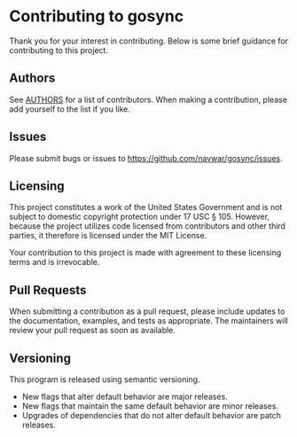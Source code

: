 # Contributing to gosync

Thank you for your interest in contributing.  Below is some brief guidance for contributing to this project.

## Authors

See [AUTHORS](https://github.com/navwar/gosync/blob/main/AUTHORS) for a list of contributors.  When making a contribution, please add yourself to the list if you like.

## Issues

Please submit bugs or issues to <https://github.com/navwar/gosync/issues>.

## Licensing

This project constitutes a work of the United States Government and is not subject to domestic copyright protection under 17 USC § 105.  However, because the project utilizes code licensed from contributors and other third parties, it therefore is licensed under the MIT License.

Your contribution to this project is made with agreement to these licensing terms and is irrevocable.

## Pull Requests

When submitting a contribution as a pull request, please include updates to the documentation, examples, and tests as appropriate.  The maintainers will review your pull request as soon as available.

## Versioning

This program is released using semantic versioning.

- New flags that alter default behavior are major releases.
- New flags that maintain the same default behavior are minor releases.
- Upgrades of dependencies that do not alter default behavior are patch releases.
